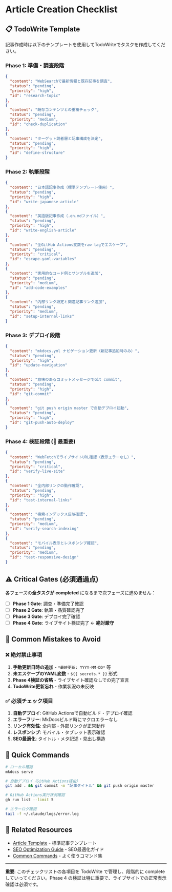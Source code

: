# Article Creation Checklist

## 📋 TodoWrite Template

記事作成時は以下のテンプレートを使用してTodoWriteでタスクを作成してください。

### Phase 1: 準備・調査段階

```json
{
  "content": "WebSearchで最新情報と既存記事を調査",
  "status": "pending", 
  "priority": "high",
  "id": "research-topic"
},
{
  "content": "既存コンテンツとの重複チェック",
  "status": "pending",
  "priority": "medium", 
  "id": "check-duplication"
},
{
  "content": "ターゲット読者層と記事構成を決定",
  "status": "pending",
  "priority": "high",
  "id": "define-structure"
}
```

### Phase 2: 執筆段階

```json
{
  "content": "日本語記事作成（標準テンプレート使用）",
  "status": "pending",
  "priority": "high",
  "id": "write-japanese-article"
},
{
  "content": "英語版記事作成（.en.mdファイル）",
  "status": "pending", 
  "priority": "high",
  "id": "write-english-article"
},
{
  "content": "全GitHub Actions変数をraw tagでエスケープ",
  "status": "pending",
  "priority": "critical",
  "id": "escape-yaml-variables"
},
{
  "content": "実用的なコード例とサンプルを追加",
  "status": "pending",
  "priority": "medium",
  "id": "add-code-examples"
},
{
  "content": "内部リンク設定と関連記事リンク追加",
  "status": "pending",
  "priority": "medium", 
  "id": "setup-internal-links"
}
```

### Phase 3: デプロイ段階

```json
{
  "content": "mkdocs.yml ナビゲーション更新（新記事追加時のみ）",
  "status": "pending",
  "priority": "high",
  "id": "update-navigation"
},
{
  "content": "意味のあるコミットメッセージでGit commit",
  "status": "pending",
  "priority": "high", 
  "id": "git-commit"
},
{
  "content": "git push origin master で自動デプロイ起動",
  "status": "pending",
  "priority": "high",
  "id": "git-push-auto-deploy"
}
```

### Phase 4: 検証段階 (🚨 最重要)

```json
{
  "content": "WebFetchでライブサイトURL確認（表示エラーなし）",
  "status": "pending",
  "priority": "critical",
  "id": "verify-live-site"
},
{
  "content": "全内部リンクの動作確認",
  "status": "pending",
  "priority": "high",
  "id": "test-internal-links"
},
{
  "content": "検索インデックス反映確認",
  "status": "pending",
  "priority": "medium",
  "id": "verify-search-indexing"
},
{
  "content": "モバイル表示とレスポンシブ確認",
  "status": "pending",
  "priority": "medium",
  "id": "test-responsive-design"
}
```

## ⚠️ Critical Gates (必須通過点)

各フェーズの**全タスクが completed** になるまで次フェーズに進めません：

- [ ] **Phase 1 Gate**: 調査・準備完了確認
- [ ] **Phase 2 Gate**: 執筆・品質確認完了  
- [ ] **Phase 3 Gate**: デプロイ完了確認
- [ ] **Phase 4 Gate**: ライブサイト検証完了 ← **絶対厳守**

## 🚫 Common Mistakes to Avoid

### ❌ 絶対禁止事項
1. **手動更新日時の追加** - `*最終更新: YYYY-MM-DD*` 等
2. **未エスケープのYAML変数** - `${{ secrets.* }}` 形式
3. **Phase 4検証の省略** - ライブサイト確認なしでの完了宣言
4. **TodoWrite更新忘れ** - 作業状況の未反映

### ✅ 必須チェック項目
1. **自動デプロイ**: GitHub Actionsで自動ビルド・デプロイ確認
2. **エラーフリー**: MkDocsビルド時にマクロエラーなし
3. **リンク有効性**: 全内部・外部リンクが正常動作
4. **レスポンシブ**: モバイル・タブレット表示確認
5. **SEO最適化**: タイトル・メタ記述・見出し構造

## 📝 Quick Commands

```bash
# ローカル確認
mkdocs serve

# 自動デプロイ（GitHub Actions経由）
git add . && git commit -m "記事タイトル" && git push origin master

# GitHub Actions実行状況確認
gh run list --limit 5

# エラーログ確認
tail -f ~/.claude/logs/error.log
```

## 🔗 Related Resources

- [Article Template](../templates/article-template.md) - 標準記事テンプレート
- [SEO Optimization Guide](./seo-optimization.md) - SEO最適化ガイド
- [Common Commands](./common-commands.md) - よく使うコマンド集

---

**重要**: このチェックリストの各項目を TodoWrite で管理し、段階的に complete していってください。Phase 4 の検証は特に重要で、ライブサイトでの正常表示確認は必須です。